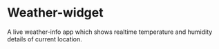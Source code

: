 # Weather-widget
A live weather-info app which shows realtime temperature and humidity details of current location.
